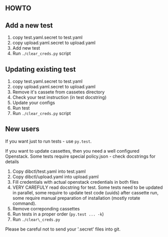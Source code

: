 HOWTO
-----

Add a new test
--------------
1. copy test.yaml.secret to test.yaml
2. copy upload.yaml.secret to upload.yaml
3. Add new test
4. Run `./clear_creds.py` script

Updating existing test
----------------------
1. copy test.yaml.secret to test.yaml
2. copy upload.yaml.secret to upload.yaml
3. Remove it's cassete from cassetes directory
4. Check your test instruction (in test docstring)
5. Update your configs
6. Run test
7. Run `./clear_creds.py` script


New users
---------
If you want just to run tests - use `py.test`.

If you want to update cassettes, then you need
a well configured Openstack. Some tests
require special policy.json - check docstrings
for details
1. Copy dibctl/test.yaml into test.yaml
2. Copy dibctl/upload.yaml into upload.yaml
3. Fill credentials with actual openstack credentials
   in both files
4. VERY CAREFULY read docstring for test. Some tests
   need to be updated in parallel, some require to
   update test code (uuids) after cassette run,
   some require manual preparation of installation
   (mostly rotate command).
4. Remove correponding cassettes
5. Run tests in a proper order (`py.test ... -k`)
6. Run `./clear\_creds.py`

Please be careful not to send your '.secret' files
into git.
